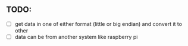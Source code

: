 TODO: 
---
- [ ] get data in one of either format (little or big endian) and convert it to other
- [ ] data can be from another system like raspberry pi